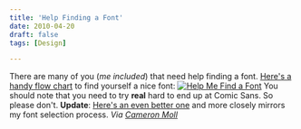 ```yaml
---
title: 'Help Finding a Font'
date: 2010-04-20
draft: false
tags: [Design]

---
```


There are many of you (_me included_) that need help finding a font. [Here's a handy flow chart](http://julianhansen.com/index.php?/alternative-type-finder/) to find yourself a nice font: [![](https://chrisenns.com/wp-content/uploads/2010/04/findingafont1.jpg "Help Me Find a Font")](http://julianhansen.com/index.php?/alternative-type-finder/) You should note that you need to try **real** hard to end up at Comic Sans. So please don't. **Update**: [Here's an even better one](https://chrisenns.com/wp-content/uploads/2010/04/infographiclarge_v2a1.jpg) and more closely mirrors my font selection process. _Via [Cameron Moll](http://twitter.com/cameronmoll/status/12574307243)_